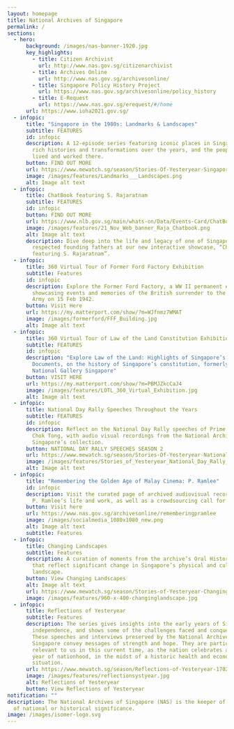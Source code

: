 ```yaml
---
layout: homepage
title: National Archives of Singapore
permalink: /
sections:
  - hero:
      background: /images/nas-banner-1920.jpg
      key_highlights:
        - title: Citizen Archivist
          url: http://www.nas.gov.sg/citizenarchivist
        - title: Archives Online
          url: http://www.nas.gov.sg/archivesonline/
        - title: Singapore Policy History Project
          url: https://www.nas.gov.sg/archivesonline/policy_history
        - title: E-Request
          url: https://www.nas.gov.sg/erequest/#/home
      url: https://www.ioha2021.gov.sg/
  - infopic:
      title: "Singapore in the 1980s: Landmarks & Landscapes"
      subtitle: FEATURES
      id: infopic
      description: A 12-episode series featuring iconic places in Singapore, their
        rich histories and transformations over the years, and the people who
        lived and worked there.
      button: FIND OUT MORE
      url: https://www.mewatch.sg/season/Stories-Of-Yesteryear-Singapore-In-The-1980s-Landmarks-and-Landscapes-480115
      image: /images/features/Landmarks___Landscapes.png
      alt: Image alt text
  - infopic:
      title: ChatBook featuring S. Rajaratnam
      subtitle: FEATURES
      id: infopic
      button: FIND OUT MORE
      url: https://www.nlb.gov.sg/main/whats-on/Data/Events-Card/ChatBook-featuring-S-Rajaratnam
      image: /images/features/21_Nov_Web_banner_Raja_Chatbook.png
      alt: Image alt text
      description: Dive deep into the life and legacy of one of Singapore's most
        respected founding fathers at our new interactive showcase, “ChatBook
        featuring S. Rajaratnam”.
  - infopic:
      title: 360 Virtual Tour of Former Ford Factory Exhibition
      subtitle: Features
      id: infopic
      description: Explore the Former Ford Factory, a WW II permanent exhibition
        showcasing events and memories of the British surrender to the Japanese
        Army on 15 Feb 1942.
      button: Visit Here
      url: https://my.matterport.com/show/?m=WJfnmz7WMAT
      image: /images/formerford/FFF_Building.jpg
      alt: Image alt text
  - infopic:
      title: 360 Virtual Tour of Law of the Land Constitution Exhibition
      subtitle: FEATURES
      id: infopic
      description: "Explore Law of the Land: Highlights of Singapore’s Constitutional
        Documents, on the history of Singapore’s constitution, formerly at
        National Gallery Singapore"
      button: VISIT HERE
      url: https://my.matterport.com/show/?m=PBMJZkcCaJ4
      image: /images/features/LOTL_360_Virtual_Exhibition.jpg
      alt: Image alt text
  - infopic:
      title: National Day Rally Speeches Throughout the Years
      subtitle: FEATURES
      id: infopic
      description: Reflect on the National Day Rally speeches of Prime Minister Goh
        Chok Tong, with audio visual recordings from the National Archives of
        Singapore’s collection.
      button: NATIONAL DAY RALLY SPEECHES SEASON 2
      url: https://www.mewatch.sg/season/Stories-Of-Yesteryear-National-Day-Rally-Speeches-Throughout-The-Years-S2-471598
      image: /images/features/Stories_of_Yesteryear_National_Day_Rally_Speeches.png
      alt: Image alt text
  - infopic:
      title: "Remembering the Golden Age of Malay Cinema: P. Ramlee"
      id: infopic
      description: Visit the curated page of archived audiovisual records documenting
        P. Ramlee’s life and work, as well as a crowdsourcing call for records.
      button: Visit here
      url: https://www.nas.gov.sg/archivesonline/rememberingpramlee
      image: /images/socialmedia_1080x1080_new.png
      alt: Image alt text
      subtitle: Features
  - infopic:
      title: Changing Landscapes
      subtitle: Features
      description: A curation of moments from the archive’s Oral History collection
        that reflect significant change in Singapore’s physical and cultural
        landscape.
      button: View Changing Landscapes
      alt: Image alt text
      url: https://www.mewatch.sg/season/Stories-of-Yesteryear-Changing-Landscapes-250817
      image: /images/features/960-x-400-changinglandscape.jpg
  - infopic:
      title: Reflections of Yesteryear
      subtitle: Features
      description: The series gives insights into the early years of Singapore’s
        independence, and shows some of the challenges faced and conquered.
        These speeches and interviews preserved by the National Archives of
        Singapore convey messages of strength and hope. They are particularly
        relevant to us in this current time, as the nation celebrates another
        year of nationhood, in the midst of a historic health and economic
        situation.
      url: https://www.mewatch.sg/season/Reflections-of-Yesteryear-170278
      image: /images/features/reflectionsystyear.jpg
      alt: Reflections of Yesteryear
      button: View Reflections of Yesteryear
notification: ""
description: The National Archives of Singapore (NAS) is the keeper of records
  of national or historical significance.
image: /images/isomer-logo.svg
---
```

